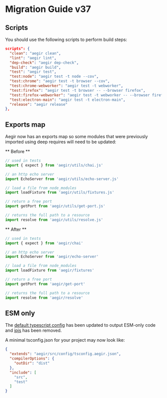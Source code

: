# Migration Guide v37

## Scripts

You should use the following scripts to perform build steps:

```json
scripts": {
  "clean": "aegir clean",
  "lint": "aegir lint",
  "dep-check": "aegir dep-check",
  "build": "aegir build",
  "test": "aegir test",
  "test:node": "aegir test -t node --cov",
  "test:chrome": "aegir test -t browser --cov",
  "test:chrome-webworker": "aegir test -t webworker",
  "test:firefox": "aegir test -t browser -- --browser firefox",
  "test:firefox-webworker": "aegir test -t webworker -- --browser firefox",
  "test:electron-main": "aegir test -t electron-main",
  "release": "aegir release"
},
```

## Exports map

Aegir now has an exports map so some modules that were previously imported using deep requires will need to be updated:

** Before **

```js
// used in tests
import { expect } from 'aegir/utils/chai.js'

// an http echo server
import EchoServer from 'aegir/utils/echo-server.js'

// load a file from node_modules
import loadFixture from 'aegir/utils/fixtures.js'

// return a free port
import getPort from 'aegir/utils/get-port.js'

// returns the full path to a resource
import resolve from 'aegir/utils/resolve.js'
```

** After **

```js
// used in tests
import { expect } from 'aegir/chai'

// an http echo server
import EchoServer from 'aegir/echo-server'

// load a file from node_modules
import loadFixture from 'aegir/fixtures'

// return a free port
import getPort from 'aegir/get-port'

// returns the full path to a resource
import resolve from 'aegir/resolve'
```

## ESM only

The [default typescript config](../src/config/tsconfig.aegir.json) has been updated to output ESM-only code and [ipjs](https://www.npmjs.com/package/ipjs) has been removed.

A minimal tsconfig.json for your project may now look like:

```json
{
  "extends": "aegir/src/config/tsconfig.aegir.json",
  "compilerOptions": {
    "outDir": "dist"
  },
  "include": [
    "src",
    "test"
  ]
}
```
